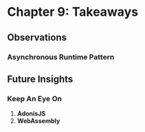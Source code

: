 # Chapter 9: Takeaways

## Observations

### Asynchronous Runtime Pattern

## Future Insights

### Keep An Eye On

1. **AdonisJS**
2. **WebAssembly**